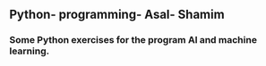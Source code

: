 ## Python- programming- Asal- Shamim
### Some Python exercises for the program Al and machine learning.
